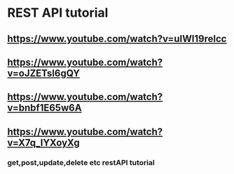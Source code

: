 # REST API tutorial

## https://www.youtube.com/watch?v=uIWl19relcc

## https://www.youtube.com/watch?v=oJZETsl6gQY

## https://www.youtube.com/watch?v=bnbf1E65w6A

## https://www.youtube.com/watch?v=X7q_IYXoyXg

### get,post,update,delete etc restAPI tutorial
